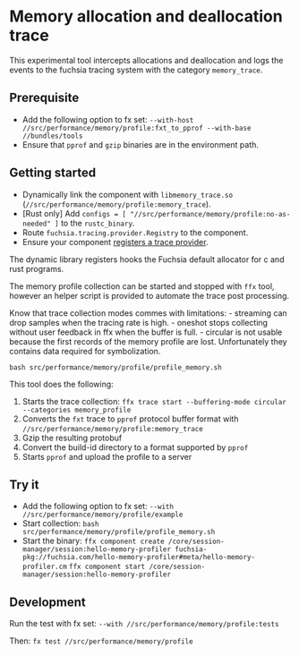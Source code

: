 # Memory allocation and deallocation trace

This experimental tool intercepts allocations and deallocation and logs the
events to the fuchsia tracing system with the category `memory_trace`.

## Prerequisite

-   Add the following option to fx set: `--with-host
    //src/performance/memory/profile:fxt_to_pprof --with-base //bundles/tools`
-   Ensure that `pprof` and `gzip` binaries are in the environment path.

## Getting started

-   Dynamically link the component with `libmemory_trace.so`
    (`//src/performance/memory/profile:memory_trace`).
-   [Rust only] Add `configs = [ "//src/performance/memory/profile:no-as-needed"
    ]` to the `rustc_binary`.
-   Route `fuchsia.tracing.provider.Registry` to the component.
-   Ensure your component
    [registers a trace provider](https://fuchsia.dev/fuchsia-src/development/tracing/tutorial/registering-a-trace-provider?hl=en#register-with-the-trace-manager).

The dynamic library registers hooks the Fuchsia default allocator for c and rust
programs.

The memory profile collection can be started and stopped with `ffx` tool,
however an helper script is provided to automate the trace post processing.

Know that trace collection modes commes with limitations: - streaming can drop
samples when the tracing rate is high. - oneshot stops collecting without user
feedback in ffx when the buffer is full. - circular is not usable because the
first records of the memory profile are lost. Unfortunately they contains data
required for symbolization.

`bash src/performance/memory/profile/profile_memory.sh`

This tool does the following:

1.  Starts the trace collection: `ffx trace start --buffering-mode circular
    --categories memory_profile`
2.  Converts the `fxt` trace to `pprof` protocol buffer format with
    `//src/performance/memory/profile:memory_trace`
3.  Gzip the resulting protobuf
4.  Convert the build-id directory to a format supported by `pprof`
5.  Starts `pprof` and upload the profile to a server

## Try it

-   Add the following option to fx set: `--with
    //src/performance/memory/profile/example`
-   Start collection: `bash src/performance/memory/profile/profile_memory.sh`
-   Start the binary: `ffx component create
    /core/session-manager/session:hello-memory-profiler
    fuchsia-pkg://fuchsia.com/hello-memory-profiler#meta/hello-memory-profiler.cm`
    `ffx component start /core/session-manager/session:hello-memory-profiler`

## Development

Run the test with fx set: `--with //src/performance/memory/profile:tests`

Then: `fx test //src/performance/memory/profile`
